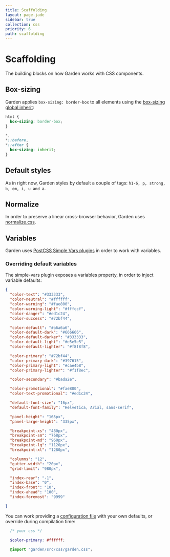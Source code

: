 ```yaml
---
title: Scaffolding
layout: page.jade
sidebar: true
collection: css
priority: 6
path: scaffolding
---
```


# Scaffolding
<p class="lead">The building blocks on how Garden works with CSS components.</p>

## Box-sizing
Garden applies `box-sizing: border-box` to all elements using the [box-sizing global inherit](http://www.paulirish.com/2012/box-sizing-border-box-ftw/):

```css
html {
  box-sizing: border-box;
}

*,
*::before,
*::after {
  box-sizing: inherit;
}
```

## Default styles
As in right now, Garden styles by default a couple of tags: `h1-6, p, strong, b, em, i, u and a`.

## Normalize
In order to preserve a linear cross-browser behavior, Garden uses [normalize.css](http://necolas.github.io/normalize.css/).

## Variables
Garden uses [PostCSS Simple Vars plugins](https://github.com/postcss/postcss-simple-vars) in order to work with variables.

### Overriding default variables
The simple-vars plugin exposes a variables property, in order to inject variable defaults:

```json
{
  "color-text": "#333333",
  "color-neutral": "#ffffff",
  "color-warning": "#fae800",
  "color-warning-light": "#fffccf",
  "color-danger": "#ed1c24",
  "color-success": "#72bf44",

  "color-default": "#a6a6a6",
  "color-default-dark": "#666666",
  "color-default-darker": "#333333",
  "color-default-light": "#e5e5e5",
  "color-default-lighter": "#f8f8f8",

  "color-primary": "#72bf44",
  "color-primary-dark": "#397615",
  "color-primary-light": "#cae4b8",
  "color-primary-lighter": "#f1f8ec",

  "color-secondary": "#bada2e",

  "color-promotional": "#fae800",
  "color-text-promotional": "#ed1c24",

  "default-font-size": "16px",
  "default-font-family": "Helvetica, Arial, sans-serif",

  "panel-height": "165px",
  "panel-large-height": "335px",

  "breakpoint-xs": "480px",
  "breakpoint-sm": "768px",
  "breakpoint-md": "960px",
  "breakpoint-lg": "1120px",
  "breakpoint-xl": "1280px",

  "columns": "12",
  "gutter-width": "20px",
  "grid-limit": "980px",

  "index-rear": "-1",
  "index-base": "0",
  "index-front": "10",
  "index-ahead": "100",
  "index-foremost": "9999"

}
```

You can work providing a [configuration file](https://github.com/leroy-merlin-br/garden/blob/master/src/css/defaults.json) with your own defaults, or override during compilation time:

```scss
  /* your css */

  $color-primary: #ffffff;

  @import "garden/src/css/garden.css";
```
